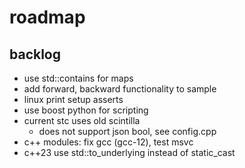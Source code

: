 # roadmap

## backlog
- use std::contains for maps
- add forward, backward functionality to sample
- linux print setup asserts
- use boost python for scripting
- current stc uses old scintilla
  - does not support json bool, see config.cpp
- c++ modules: fix gcc (gcc-12), test msvc
- c++23 use std::to_underlying instead of static_cast
